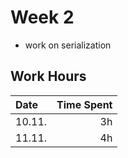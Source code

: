 # Week 2

- work on serialization

## Work Hours
| Date   | Time Spent |
| :----- | ---------: |
| 10.11. | 3h         |
| 11.11. | 4h         |
